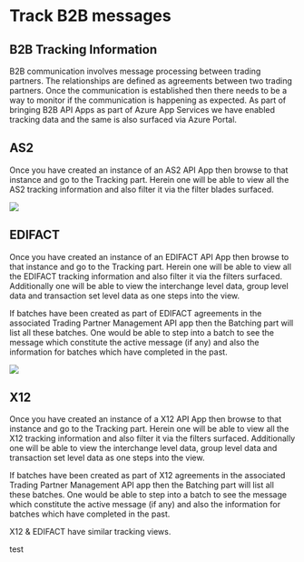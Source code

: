 <properties 
   pageTitle="Track B2B messages" 
   description="This topic covers tracking of B2B processing" 
   services="app-service\logic" 
   documentationCenter=".net,nodejs,java" 
   authors="rajram" 
   manager="dwrede" 
   editor=""/>

<tags
   ms.service="app-service-logic"
   ms.devlang="multiple"
   ms.topic="article"
   ms.tgt_pltfrm="na"
   ms.workload="integration" 
   ms.date="07/01/2015"
   ms.author="rajram"/>


# Track B2B messages

## B2B Tracking Information
B2B communication involves message processing between trading partners. The relationships are defined as agreements between two trading partners. Once the communication is established then there needs to be a way to monitor if the communication is happening as expected. 
As part of bringing B2B API Apps as part of Azure App Services we have enabled tracking data and the same is also surfaced via Azure Portal. 

## AS2
Once you have created an instance of an AS2 API App then browse to that instance and go to the Tracking part. Herein one will be able to view all the AS2 tracking information and also filter it via the filter blades surfaced.

![][1]  

## EDIFACT
Once you have created an instance of an EDIFACT API App then browse to that instance and go to the Tracking part. Herein one will be able to view all the EDIFACT tracking information and also filter it via the filters surfaced.
Additionally one will be able to view the interchange level data, group level data and transaction set level data as one steps into the view. 

If batches have been created as part of EDIFACT agreements in the associated Trading Partner Management API app then the Batching part will list all these batches. One would be able to step into a batch to see the message which constitute the active message (if any) and also the information for batches which have completed in the past.

![][2]      

## X12
Once you have created an instance of a X12 API App then browse to that instance and go to the Tracking part. Herein one will be able to view all the X12 tracking information and also filter it via the filters surfaced.
Additionally one will be able to view the interchange level data, group level data and transaction set level data as one steps into the view. 

If batches have been created as part of X12 agreements in the associated Trading Partner Management API app then the Batching part will list all these batches. One would be able to step into a batch to see the message which constitute the active message (if any) and also the information for batches which have completed in the past. 

X12 & EDIFACT have similar tracking views. 

<!--Image references-->
[1]: ./media/app-service-logic-track-b2b-messages/AS2Tracking.jpg
[2]: ./media/app-service-logic-track-b2b-messages/EDIFACTTracking.jpg 

test
